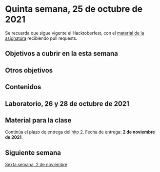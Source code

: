 # Quinta semana, 25 de octubre de 2021

Se recuerda que sigue vigente el Hacktoberfest, con el [material de la
asignatura](https://github.com/JJ/CC) recibiendo pull requests.

## Objetivos a cubrir en la esta semana

## Otros objetivos


## Contenidos

## Laboratorio, 26 y 28 de octubre de 2021


## Material para la clase

Continúa  el plazo de entrega del [hito
2](http://jj.github.io/CC/documentos/proyecto/2.Tests). Fecha de entrega: **2 de
noviembre de 2021**.

## Siguiente semana

[Sexta semana, 2 de noviembre](06-semana.md)
